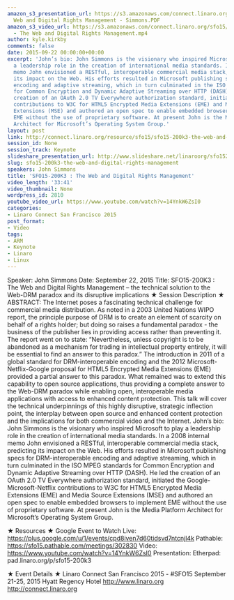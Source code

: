 ```yaml
---
amazon_s3_presentation_url: https://s3.amazonaws.com/connect.linaro.org/sfo15/Presentations/09-22-Tuesday/SFO15-200K3-
  Web and Digital Rights Management - Simmons.PDF
amazon_s3_video_url: https://s3.amazonaws.com/connect.linaro.org/sfo15/Videos/09-22-Tuesday/SFO15-200K3
  - The Web and Digital Rights Management.mp4
author: kyle.kirkby
comments: false
date: 2015-09-22 00:00:00+00:00
excerpt: 'John’s bio: John Simmons is the visionary who inspired Microsoft to play
  a leadership role in the creation of international media standards. In a 2008 internal
  memo John envisioned a RESTful, interoperable commercial media stack, predicting
  its impact on the Web. His efforts resulted in Microsoft publishing specs for DRM-interoperable
  encoding and adaptive streaming, which in turn culminated in the ISO MPEG standards
  for Common Encryption and Dynamic Adaptive Streaming over HTTP (DASH). He led the
  creation of an OAuth 2.0 TV Everywhere authorization standard, initiated the Google-Microsoft-Netflix
  contributions to W3C for HTML5 Encrypted Media Extensions (EME) and Media Source
  Extensions (MSE) and authored an open spec to enable embedded browsers to implement
  EME without the use of proprietary software. At present John is the Media Platform
  Architect for Microsoft’s Operating System Group.'
layout: post
link: http://connect.linaro.org/resource/sfo15/sfo15-200k3-the-web-and-digital-rights-management/
session_id: None
session_track: Keynote
slideshare_presentation_url: http://www.slideshare.net/linaroorg/sfo15200k3-john-simmons-the-web-and-digital-rights-management-the-technical-solution-to-the-webdrm-paradox-and-its-disruptive-implications
slug: sfo15-200k3-the-web-and-digital-rights-management
speakers: John Simmons
title: 'SFO15-200K3 : The Web and Digital Rights Management'
video_length: '33:41'
video_thumbnail: None
wordpress_id: 2810
youtube_video_url: https://www.youtube.com/watch?v=14YnkW6ZsI0
categories:
- Linaro Connect San Francisco 2015
post_format:
- Video
tags:
- ARM
- Keynote
- Linaro
- Linux
---
```


Speaker: John Simmons
Date: September 22, 2015
Title:  SFO15-200K3 : The Web and Digital Rights Management – the technical solution to the Web-DRM paradox and its disruptive implications
★ Session Description ★
ABSTRACT: The Internet poses a fascinating technical challenge for commercial media distribution. As noted in a 2003 United Nations WIPO report, the principle purpose of DRM is to create an element of scarcity on behalf of a rights holder; but doing so raises a fundamental paradox - the business of the publisher lies in providing access rather than preventing it. The report went on to state: “Nevertheless, unless copyright is to be abandoned as a mechanism for trading in intellectual property entirely, it will be essential to find an answer to this paradox.”
The introduction in 2011 of a global standard for DRM-interoperable encoding and the 2012 Microsoft-Netflix-Google proposal for HTML5 Encrypted Media Extensions (EME) provided a partial answer to this paradox. What remained was to extend this capability to open source applications, thus providing a complete answer to the Web-DRM paradox while enabling open, interoperable media applications with access to enhanced content protection.
This talk will cover the technical underpinnings of this highly disruptive, strategic inflection point, the interplay between open source and enhanced content protection and the implications for both commercial video and the Internet.
John’s bio: John Simmons is the visionary who inspired Microsoft to play a leadership role in the creation of international media standards. In a 2008 internal memo John envisioned a RESTful, interoperable commercial media stack, predicting its impact on the Web. His efforts resulted in Microsoft publishing specs for DRM-interoperable encoding and adaptive streaming, which in turn culminated in the ISO MPEG standards for Common Encryption and Dynamic Adaptive Streaming over HTTP (DASH). He led the creation of an OAuth 2.0 TV Everywhere authorization standard, initiated the Google-Microsoft-Netflix contributions to W3C for HTML5 Encrypted Media Extensions (EME) and Media Source Extensions (MSE) and authored an open spec to enable embedded browsers to implement EME without the use of proprietary software. At present John is the Media Platform Architect for Microsoft’s Operating System Group.

★ Resources ★ 
Google Event to Watch Live:  https://plus.google.com/u/1/events/cpd8iven7d60tidsvd7ntcnjl4k
Pathable: https://sfo15.pathable.com/meetings/302830 
Video: https://www.youtube.com/watch?v=14YnkW6ZsI0
Presentation:
Etherpad:  pad.linaro.org/p/sfo15-200k3 

★ Event Details ★ 
Linaro Connect San Francisco 2015 - #SFO15 
September 21-25, 2015 
Hyatt Regency Hotel 
http://www.linaro.org
http://connect.linaro.org
